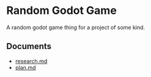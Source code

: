 # Random Godot Game

A random godot game thing for a project of some kind.

## Documents

- [research.md](docs/research.md)
- [plan.md](docs/plan.md)
